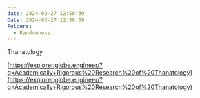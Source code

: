 ```yaml
---
date: 2024-03-27 12:50:39
Date: 2024-03-27 12:50:39
Folders:
  - Randomness
---
```


Thanatology

[https://explorer.globe.engineer/?q=Academically+Rigorous%20Research%20of%20Thanatology](https://explorer.globe.engineer/?q=Academically+Rigorous%20Research%20of%20Thanatology)